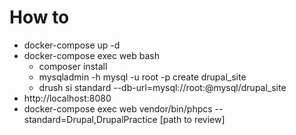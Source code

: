 # How to

* docker-compose up -d
* docker-compose exec web bash
  * composer install
  * mysqladmin -h mysql -u root -p create drupal_site
  * drush si standard --db-url=mysql://root:@mysql/drupal_site
* http://localhost:8080
* docker-compose exec web vendor/bin/phpcs --standard=Drupal,DrupalPractice [path to review]
